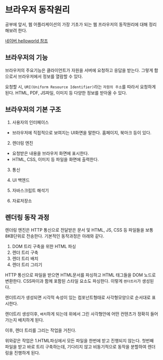 # 브라우저 동작원리

공부에 앞서, 웹 어플리케이션의 가장 기초가 되는 웹 프라우저의 동작원리에 대해 정리해보려 한다.

[네이버 helloworld 참조](https://d2.naver.com/helloworld/59361)

## 브라우저의 기능

브라우저의 주요기능은 클라이언트가 자원을 서버에 요청하고 응답을 받는다. 그렇게 함으로서 브라우저에서 정보를 열람할 수 있다.

요청할 시, `URI(Uniform Resource Identifier)`라는 `자원의 주소`를 따라서 요청하게 된다. HTML, PDF, JS파일, 이미지 등 다양한 정보를 받아올 수 있다.

## 브라우저의 기본 구조

1. 사용자의 인터페이스

- 브라우저에 직접적으로 보여지는 UI화면을 말한다. 홈페이지, 북마크 등이 있다.

2. 렌더링 엔진

- 요청받은 내용을 브라우저 화면에 표시한다.
- HTML, CSS, 이미지 등 파일을 화면에 출력한다.

3. 통신

4. UI 백엔드

5. 자바스크립트 해석기

6. 자료저장소

## 렌더링 동작 과정

렌더링 엔진은 HTTP 통신으로 전달받은 문서 및 HTML, JS, CSS 등 파일들을 보통 8KB단위로 전송한다. 기본적인 동작과정은 아래와 같다.

1. DOM 트리 구축을 위한 HTML 파싱
2. 렌더 트리 구축
3. 렌더 트리 배치
4. 렌더 트리 그리기

HTTP 통신으로 파일을 받으면 HTML문서를 파싱하고 HTML 태그들을 DOM 노드로 변환한다. CSS파이과 함께 포함된 스타일 요소도 파싱한다. 이렇게 `렌더트리`가 생성된다.

렌더트리가 생성되면 시각적 속성이 있는 컴포넌트형태로 사각형모양으로 순서대로 표시한다.

렌더트리 생성이후, `배치`하게 되는데 위에서 그린 사각형안에 어떤 컨텐츠가 정확히 들어가는지 배치하게 된다.

이후, 렌더 트리를 그리는 작업을 거친다.

위와같은 작업은 1.HTML파싱에서 모든 파일을 한번에 받고 진행되지 않는다. 첫번째 파일을 받고 바로 트리 구축하는데, 기다리지 않고 비동기적으로 동작을 분할하여 렌더링을 진행하게 된다.
